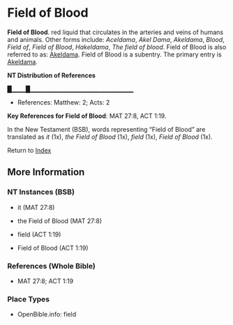 # Field of Blood
**Field of Blood**. 
red liquid that circulates in the arteries and veins of humans and animals. 
Other forms include: 
*Aceldama*, *Akel Dama*, *Akeldama*, *Blood*, *Field of*, *Field of Blood*, *Hakeldama*, *The field of blood*. 
Field of Blood is also referred to as: 
[Akeldama](Akeldama.md). 
Field of Blood is a subentry. The primary entry is 
[Akeldama](Akeldama.md). 


**NT Distribution of References**

█▁▁▁█▁▁▁▁▁▁▁▁▁▁▁▁▁▁▁▁▁▁▁▁▁▁
* References: Matthew: 2; Acts: 2



**Key References for Field of Blood**: 
MAT 27:8, ACT 1:19. 




In the New Testament (BSB), words representing “Field of Blood” are translated as 
*it* (1x), *the Field of Blood* (1x), *field* (1x), *Field of Blood* (1x). 


Return to [Index](00-Index.md)

## More Information

### NT Instances (BSB)

* it (MAT 27:8)

* the Field of Blood (MAT 27:8)

* field (ACT 1:19)

* Field of Blood (ACT 1:19)



### References (Whole Bible)

* MAT 27:8; ACT 1:19


### Place Types

* OpenBible.info: field




